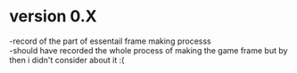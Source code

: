# version 0.X
-record of the part of essentail frame making processs   
-should have recorded the whole process of making the game frame but by then i didn't consider about it :(
